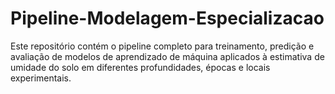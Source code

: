 # Pipeline-Modelagem-Especializacao
Este repositório contém o pipeline completo para treinamento, predição e avaliação de modelos de aprendizado de máquina aplicados à estimativa de umidade do solo em diferentes profundidades, épocas e locais experimentais.
